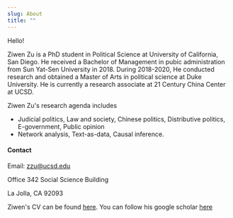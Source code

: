 ```yaml
---
slug: About
title: ""
---
```


Hello!  



Ziwen Zu is a PhD student in Political Science at University of California, San Diego. He received a Bachelor of Management in pubic administration from Sun Yat-Sen University in 2018. During 2018-2020, He conducted research and obtained a Master of Arts in political science at Duke University. He is currently a research associate at 21 Century China Center at UCSD.

Ziwen Zu's research agenda includes

* Judicial politics, Law and society, Chinese politics, Distributive politics, E-government, Public opinion 
* Network analysis, Text-as-data, Causal inference. 



#### Contact

Email: zzu@ucsd.edu 

Office 342 Social Science Building

La Jolla, CA 92093 



Ziwen's CV can be found [here](https://www.dropbox.com/home/tex%20template/new%20cv%20style?preview=cv-zu.pdf).  You can follow his google scholar [here](https://scholar.google.com.hk/citations?user=XpVWmF8AAAAJ&hl=zh-CN&oi=ao)



